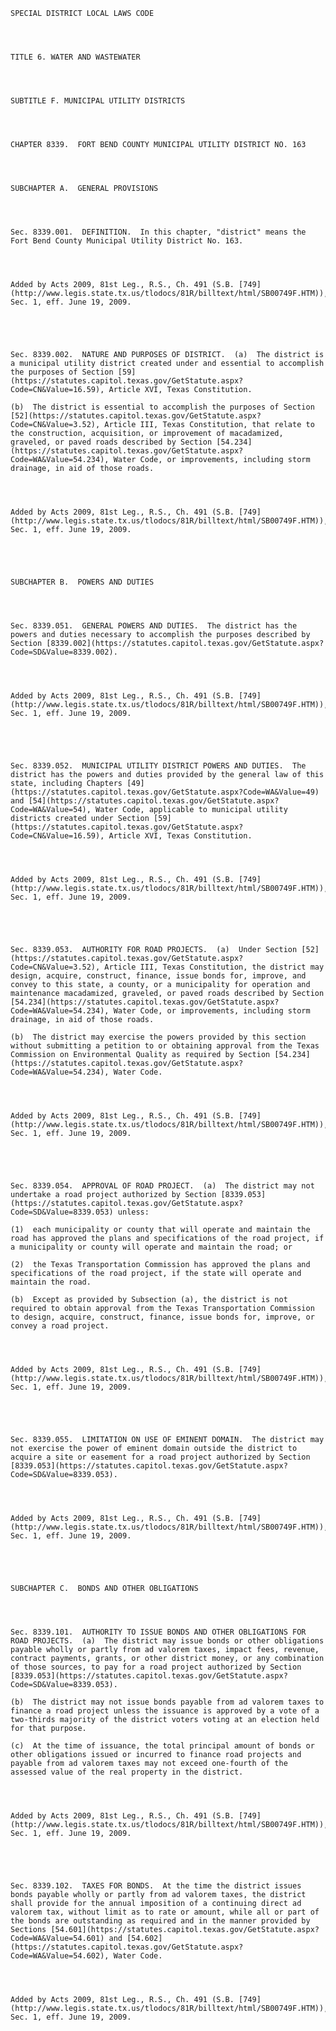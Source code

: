﻿
    
    
    	
    					
    
    
    SPECIAL DISTRICT LOCAL LAWS CODE
    
      
    
    
    TITLE 6. WATER AND WASTEWATER
    
      
    
    
    SUBTITLE F. MUNICIPAL UTILITY DISTRICTS
    
      
    
    
    CHAPTER 8339.  FORT BEND COUNTY MUNICIPAL UTILITY DISTRICT NO. 163
    
      
    
    
    SUBCHAPTER A.  GENERAL PROVISIONS
    
      
    
    
    Sec. 8339.001.  DEFINITION.  In this chapter, "district" means the Fort Bend County Municipal Utility District No. 163.
    
    
    
    
    Added by Acts 2009, 81st Leg., R.S., Ch. 491 (S.B. [749](http://www.legis.state.tx.us/tlodocs/81R/billtext/html/SB00749F.HTM)), Sec. 1, eff. June 19, 2009.
    
    
    
    
    
    Sec. 8339.002.  NATURE AND PURPOSES OF DISTRICT.  (a)  The district is a municipal utility district created under and essential to accomplish the purposes of Section [59](https://statutes.capitol.texas.gov/GetStatute.aspx?Code=CN&Value=16.59), Article XVI, Texas Constitution.
    
    (b)  The district is essential to accomplish the purposes of Section [52](https://statutes.capitol.texas.gov/GetStatute.aspx?Code=CN&Value=3.52), Article III, Texas Constitution, that relate to the construction, acquisition, or improvement of macadamized, graveled, or paved roads described by Section [54.234](https://statutes.capitol.texas.gov/GetStatute.aspx?Code=WA&Value=54.234), Water Code, or improvements, including storm drainage, in aid of those roads.
    
    
    
    
    Added by Acts 2009, 81st Leg., R.S., Ch. 491 (S.B. [749](http://www.legis.state.tx.us/tlodocs/81R/billtext/html/SB00749F.HTM)), Sec. 1, eff. June 19, 2009.
    
    
    
    
    
    SUBCHAPTER B.  POWERS AND DUTIES
    
      
    
    
    Sec. 8339.051.  GENERAL POWERS AND DUTIES.  The district has the powers and duties necessary to accomplish the purposes described by Section [8339.002](https://statutes.capitol.texas.gov/GetStatute.aspx?Code=SD&Value=8339.002).
    
    
    
    
    Added by Acts 2009, 81st Leg., R.S., Ch. 491 (S.B. [749](http://www.legis.state.tx.us/tlodocs/81R/billtext/html/SB00749F.HTM)), Sec. 1, eff. June 19, 2009.
    
    
    
    
    
    Sec. 8339.052.  MUNICIPAL UTILITY DISTRICT POWERS AND DUTIES.  The district has the powers and duties provided by the general law of this state, including Chapters [49](https://statutes.capitol.texas.gov/GetStatute.aspx?Code=WA&Value=49) and [54](https://statutes.capitol.texas.gov/GetStatute.aspx?Code=WA&Value=54), Water Code, applicable to municipal utility districts created under Section [59](https://statutes.capitol.texas.gov/GetStatute.aspx?Code=CN&Value=16.59), Article XVI, Texas Constitution.
    
    
    
    
    Added by Acts 2009, 81st Leg., R.S., Ch. 491 (S.B. [749](http://www.legis.state.tx.us/tlodocs/81R/billtext/html/SB00749F.HTM)), Sec. 1, eff. June 19, 2009.
    
    
    
    
    
    Sec. 8339.053.  AUTHORITY FOR ROAD PROJECTS.  (a)  Under Section [52](https://statutes.capitol.texas.gov/GetStatute.aspx?Code=CN&Value=3.52), Article III, Texas Constitution, the district may design, acquire, construct, finance, issue bonds for, improve, and convey to this state, a county, or a municipality for operation and maintenance macadamized, graveled, or paved roads described by Section [54.234](https://statutes.capitol.texas.gov/GetStatute.aspx?Code=WA&Value=54.234), Water Code, or improvements, including storm drainage, in aid of those roads.
    
    (b)  The district may exercise the powers provided by this section without submitting a petition to or obtaining approval from the Texas Commission on Environmental Quality as required by Section [54.234](https://statutes.capitol.texas.gov/GetStatute.aspx?Code=WA&Value=54.234), Water Code.
    
    
    
    
    Added by Acts 2009, 81st Leg., R.S., Ch. 491 (S.B. [749](http://www.legis.state.tx.us/tlodocs/81R/billtext/html/SB00749F.HTM)), Sec. 1, eff. June 19, 2009.
    
    
    
    
    
    Sec. 8339.054.  APPROVAL OF ROAD PROJECT.  (a)  The district may not undertake a road project authorized by Section [8339.053](https://statutes.capitol.texas.gov/GetStatute.aspx?Code=SD&Value=8339.053) unless:
    
    (1)  each municipality or county that will operate and maintain the road has approved the plans and specifications of the road project, if a municipality or county will operate and maintain the road; or
    
    (2)  the Texas Transportation Commission has approved the plans and specifications of the road project, if the state will operate and maintain the road.
    
    (b)  Except as provided by Subsection (a), the district is not required to obtain approval from the Texas Transportation Commission to design, acquire, construct, finance, issue bonds for, improve, or convey a road project.
    
    
    
    
    Added by Acts 2009, 81st Leg., R.S., Ch. 491 (S.B. [749](http://www.legis.state.tx.us/tlodocs/81R/billtext/html/SB00749F.HTM)), Sec. 1, eff. June 19, 2009.
    
    
    
    
    
    Sec. 8339.055.  LIMITATION ON USE OF EMINENT DOMAIN.  The district may not exercise the power of eminent domain outside the district to acquire a site or easement for a road project authorized by Section [8339.053](https://statutes.capitol.texas.gov/GetStatute.aspx?Code=SD&Value=8339.053).
    
    
    
    
    Added by Acts 2009, 81st Leg., R.S., Ch. 491 (S.B. [749](http://www.legis.state.tx.us/tlodocs/81R/billtext/html/SB00749F.HTM)), Sec. 1, eff. June 19, 2009.
    
    
    
    
    
    SUBCHAPTER C.  BONDS AND OTHER OBLIGATIONS
    
      
    
    
    Sec. 8339.101.  AUTHORITY TO ISSUE BONDS AND OTHER OBLIGATIONS FOR ROAD PROJECTS.  (a)  The district may issue bonds or other obligations payable wholly or partly from ad valorem taxes, impact fees, revenue, contract payments, grants, or other district money, or any combination of those sources, to pay for a road project authorized by Section [8339.053](https://statutes.capitol.texas.gov/GetStatute.aspx?Code=SD&Value=8339.053).
    
    (b)  The district may not issue bonds payable from ad valorem taxes to finance a road project unless the issuance is approved by a vote of a two-thirds majority of the district voters voting at an election held for that purpose.
    
    (c)  At the time of issuance, the total principal amount of bonds or other obligations issued or incurred to finance road projects and payable from ad valorem taxes may not exceed one-fourth of the assessed value of the real property in the district.
    
    
    
    
    Added by Acts 2009, 81st Leg., R.S., Ch. 491 (S.B. [749](http://www.legis.state.tx.us/tlodocs/81R/billtext/html/SB00749F.HTM)), Sec. 1, eff. June 19, 2009.
    
    
    
    
    
    Sec. 8339.102.  TAXES FOR BONDS.  At the time the district issues bonds payable wholly or partly from ad valorem taxes, the district shall provide for the annual imposition of a continuing direct ad valorem tax, without limit as to rate or amount, while all or part of the bonds are outstanding as required and in the manner provided by Sections [54.601](https://statutes.capitol.texas.gov/GetStatute.aspx?Code=WA&Value=54.601) and [54.602](https://statutes.capitol.texas.gov/GetStatute.aspx?Code=WA&Value=54.602), Water Code.
    
    
    
    
    Added by Acts 2009, 81st Leg., R.S., Ch. 491 (S.B. [749](http://www.legis.state.tx.us/tlodocs/81R/billtext/html/SB00749F.HTM)), Sec. 1, eff. June 19, 2009.
    
    
    
    
    				

